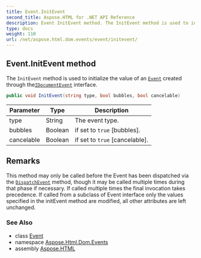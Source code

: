 ```yaml
---
title: Event.InitEvent
second_title: Aspose.HTML for .NET API Reference
description: Event InitEvent method. The InitEvent method is used to initialize the value of an Event created through theIDocumentEvent interface
type: docs
weight: 110
url: /net/aspose.html.dom.events/event/initevent/
---
```

## Event.InitEvent method

The `InitEvent` method is used to initialize the value of an [`Event`](../) created through the[`IDocumentEvent`](../../idocumentevent/) interface.

```csharp
public void InitEvent(string type, bool bubbles, bool cancelable)
```

| Parameter | Type | Description |
| --- | --- | --- |
| type | String | The event type. |
| bubbles | Boolean | if set to `true` [bubbles]. |
| cancelable | Boolean | if set to `true` [cancelable]. |

## Remarks

This method may only be called before the Event has been dispatched via the [`DispatchEvent`](../../ieventtarget/dispatchevent/) method, though it may be called multiple times during that phase if necessary. If called multiple times the final invocation takes precedence. If called from a subclass of Event interface only the values specified in the initEvent method are modified, all other attributes are left unchanged.

### See Also

* class [Event](../)
* namespace [Aspose.Html.Dom.Events](../../../aspose.html.dom.events/)
* assembly [Aspose.HTML](../../../)
